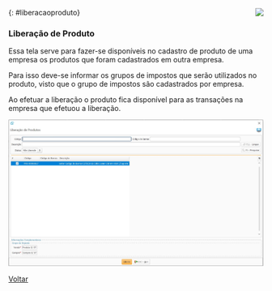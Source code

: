<a href="http://docs.continentenuvem.com.br/dicas.html#dicas"><img align="right" src="http://docs.continentenuvem.com.br/images/dicas.jpg"></a>



{: #liberacaoproduto}

### Liberação de Produto

Essa tela serve para fazer-se disponíveis no cadastro de produto de uma empresa os produtos que foram cadastrados em outra empresa.

Para isso deve-se informar os grupos de impostos que serão utilizados no produto, visto que o grupo de impostos são cadastrados por empresa.

Ao efetuar a liberação o produto fica disponível para as transações na empresa que efetuou a liberação.

![](images/estoque_liberacao_produto.jpg)



[Voltar](estoque.md#estoque)

